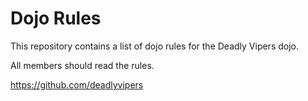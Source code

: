 Dojo Rules
==========

This repository contains a list of dojo rules for the Deadly Vipers dojo.

All members should read the rules.

https://github.com/deadlyvipers
